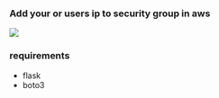 ### Add your or users ip to security group in aws
![](https://i.ibb.co/2nncBmR/2021-05-28-15-35.png)


### requirements

- flask
- boto3
